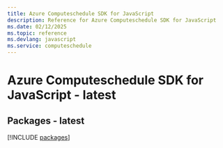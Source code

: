 ```yaml
---
title: Azure Computeschedule SDK for JavaScript
description: Reference for Azure Computeschedule SDK for JavaScript
ms.date: 02/12/2025
ms.topic: reference
ms.devlang: javascript
ms.service: computeschedule
---
```

# Azure Computeschedule SDK for JavaScript - latest
## Packages - latest
[!INCLUDE [packages](computeschedule-index.md)]